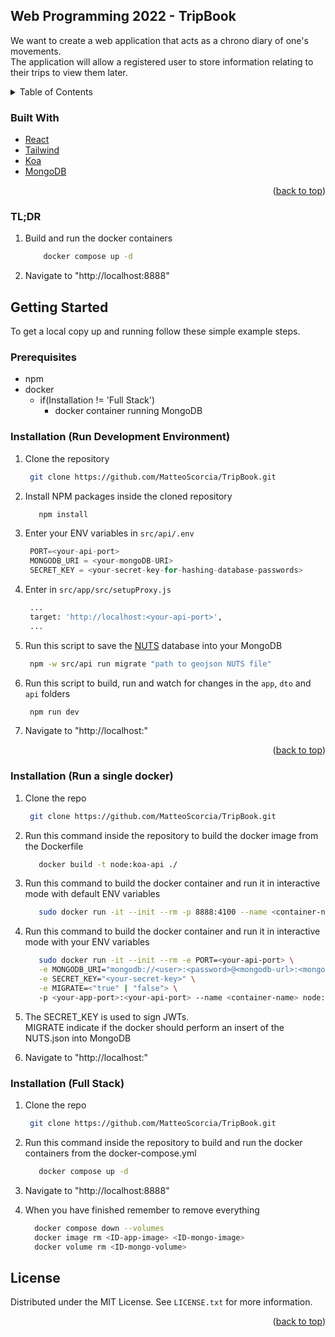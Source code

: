 <div id="top"></div>

<div id="about-the-project"></div>

<!-- ABOUT THE PROJECT -->

## Web Programming 2022 - TripBook

We want to create a web application that acts as a chrono diary of one's movements.
<br>
The application will allow a registered user to store information relating to their trips to view them later.

<!-- TABLE OF CONTENTS -->
<details>
  <summary>Table of Contents</summary>
  <ol>
    <li>
      <a href="#about-the-project">About The Project</a>
      <ul>
        <li><a href="#built-with">Built With</a></li>
      </ul>
    </li>
    <li>
      <a href="#getting-started">Getting Started</a>
      <ul>
        <li><a href="#prerequisites">Prerequisites</a></li>
        <li><a href="#installation-dev">Installation (dev)</a></li>
        <li><a href="#installation-prod">Installation (prod)</a></li>
        <li><a href="#installation-full">Installation (full-stack)</a></li>
      </ul>
    </li>
    <li><a href="#license">License</a></li>
  </ol>
</details>

<div id="built-with"></div>

### Built With

-   [React](https://reactjs.org/)
-   [Tailwind](https://tailwindcss.com/)
-   [Koa](https://koajs.com/)
-   [MongoDB](https://mongodb.com/)

<p align="right">(<a href="#top">back to top</a>)</p>

### TL;DR

1. Build and run the docker containers
    ```sh
        docker compose up -d
    ```
2. Navigate to "http://localhost:8888"

<div id="getting-started"></div>

<!-- GETTING STARTED -->

## Getting Started

To get a local copy up and running follow these simple example steps.

<div id="prerequisites"></div>

### Prerequisites

-   npm
-   docker
    -   if(Installation != 'Full Stack')
        -   docker container running MongoDB

<div id="installation-dev"></div>

### Installation (Run Development Environment)

1. Clone the repository
    ```sh
     git clone https://github.com/MatteoScorcia/TripBook.git
    ```
2. Install NPM packages inside the cloned repository
    ```sh
       npm install
    ```
3. Enter your ENV variables in `src/api/.env`

    ```js
     PORT=<your-api-port>
     MONGODB_URI = <your-mongoDB-URI>
     SECRET_KEY = <your-secret-key-for-hashing-database-passwords>
    ```

4. Enter <your-api-port> in `src/app/src/setupProxy.js`
    ```sh
     ...
     target: 'http://localhost:<your-api-port>',
     ...
    ```
5. Run this script to save the [NUTS](https://ec.europa.eu/eurostat/web/nuts/background) database into your MongoDB

    ```sh
     npm -w src/api run migrate "path to geojson NUTS file"
    ```

6. Run this script to build, run and watch for changes in the `app`, `dto` and `api` folders
    ```sh
     npm run dev
    ```
7. Navigate to "http://localhost:<your-app-port>"

<p align="right">(<a href="#top">back to top</a>)</p>

<div id="installation-prod"></div>

### Installation (Run a single docker)

1. Clone the repo

    ```sh
     git clone https://github.com/MatteoScorcia/TripBook.git
    ```

2. Run this command inside the repository to build the docker image from the Dockerfile

    ```sh
       docker build -t node:koa-api ./
    ```

3. Run this command to build the docker container and run it in interactive mode with default ENV variables
    ```sh
       sudo docker run -it --init --rm -p 8888:4100 --name <container-name> node:koa-api
    ```
4. Run this command to build the docker container and run it in interactive mode with your ENV variables

    ```sh
       sudo docker run -it --init --rm -e PORT=<your-api-port> \
       -e MONGODB_URI="mongodb://<user>:<password>@<mongodb-url>:<mongodb-port>/<optional-db-name>" \
       -e SECRET_KEY="<your-secret-key>" \
       -e MIGRATE=<"true" | "false"> \
       -p <your-app-port>:<your-api-port> --name <container-name> node:koa-api
    ```

5. The SECRET_KEY is used to sign JWTs.
   <br>
   MIGRATE indicate if the docker should perform an insert of the NUTS.json into MongoDB

6. Navigate to "http://localhost:<your-app-port>"

<div id="installation-full"></div>

### Installation (Full Stack)

1. Clone the repo

    ```sh
     git clone https://github.com/MatteoScorcia/TripBook.git
    ```

2. Run this command inside the repository to build and run the docker containers from the docker-compose.yml

    ```sh
       docker compose up -d
    ```

3. Navigate to "http://localhost:8888"

4. When you have finished remember to remove everything
    ```sh
      docker compose down --volumes
      docker image rm <ID-app-image> <ID-mongo-image>
      docker volume rm <ID-mongo-volume>
    ```

<div id="license"></div>

<!-- LICENSE -->

## License

Distributed under the MIT License. See `LICENSE.txt` for more information.

<p align="right">(<a href="#top">back to top</a>)</p>
